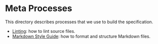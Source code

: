 # Meta Processes

This directory describes processes that we use to build the specification.

- [Linting](linting.md): how to lint source files.
- [Markdown Style Guide](markdown-style.md): how to format and structure Markdown files.
